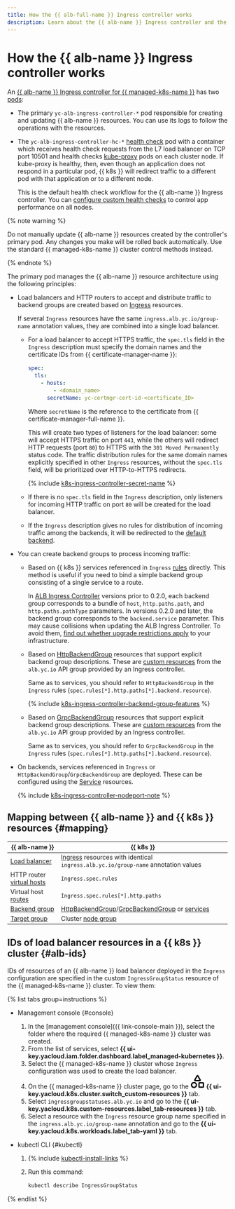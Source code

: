 ```yaml
---
title: How the {{ alb-full-name }} Ingress controller works
description: Learn about the {{ alb-name }} Ingress controller and the relationships between {{ alb-name }} and {{ k8s }} resources.
---
```


# How the {{ alb-name }} Ingress controller works

An [{{ alb-name }} Ingress controller for {{ managed-k8s-name }}](index.md) has two [pods](../../../managed-kubernetes/concepts/index.md#pod):

* The primary `yc-alb-ingress-controller-*` pod responsible for creating and updating {{ alb-name }} resources. You can use its logs to follow the operations with the resources.
* The `yc-alb-ingress-controller-hc-*` [health check](../../concepts/backend-group.md#health-checks) pod with a container which receives health check requests from the L7 load balancer on TCP port 10501 and health checks [kube-proxy](https://kubernetes.io/docs/reference/command-line-tools-reference/kube-proxy/) pods on each cluster node. If kube-proxy is healthy, then, even though an application does not respond in a particular pod, {{ k8s }} will redirect traffic to a different pod with that application or to a different node.

  This is the default health check workflow for the {{ alb-name }} Ingress controller. You can [configure custom health checks](../../../managed-kubernetes/tutorials/custom-health-checks.md) to control app performance on all nodes.

{% note warning %}

Do not manually update {{ alb-name }} resources created by the controller's primary pod. Any changes you make will be rolled back automatically. Use the standard {{ managed-k8s-name }} cluster control methods instead.

{% endnote %}

The primary pod manages the {{ alb-name }} resource architecture using the following principles:

* Load balancers and HTTP routers to accept and distribute traffic to backend groups are created based on [Ingress](../../k8s-ref/ingress.md) resources. 
  
  If several `Ingress` resources have the same `ingress.alb.yc.io/group-name` annotation values, they are combined into a single load balancer.

  * For a load balancer to accept HTTPS traffic, the `spec.tls` field in the `Ingress` description must specify the domain names and the certificate IDs from {{ certificate-manager-name }}:

    ```yaml
    spec:
      tls:
        - hosts:
            - <domain_name>
          secretName: yc-certmgr-cert-id-<certificate_ID>
    ```

    Where `secretName` is the reference to the certificate from {{ certificate-manager-full-name }}.

    This will create two types of listeners for the load balancer: some will accept HTTPS traffic on port `443`, while the others will redirect HTTP requests (port `80`) to HTTPS with the `301 Moved Permanently` status code. The traffic distribution rules for the same domain names explicitly specified in other `Ingress` resources, without the `spec.tls` field, will be prioritized over HTTP-to-HTTPS redirects.

    {% include [k8s-ingress-controller-secret-name](../../../_includes/application-load-balancer/k8s-ingress-controller-secret-name.md) %}
    
  * If there is no `spec.tls` field in the `Ingress` description, only listeners for incoming HTTP traffic on port `80` will be created for the load balancer.

  * If the `Ingress` description gives no rules for distribution of incoming traffic among the backends, it will be redirected to the [default backend](../../k8s-ref/ingress.md#default-backend).

* You can create backend groups to process incoming traffic:

  * Based on {{ k8s }} services referenced in `Ingress` [rules](../../../application-load-balancer/k8s-ref/ingress.md#rule) directly. This method is useful if you need to bind a simple backend group consisting of a single service to a route.

    In [ALB Ingress Controller](/marketplace/products/yc/alb-ingress-controller) versions prior to 0.2.0, each backend group corresponds to a bundle of `host`, `http.paths.path`, and `http.paths.pathType` parameters. In versions 0.2.0 and later, the backend group corresponds to the `backend.service` parameter. This may cause collisions when updating the ALB Ingress Controller. To avoid them, [find out whether upgrade restrictions apply](../../operations/k8s-ingress-controller-upgrade.md) to your infrastructure.

  * Based on [HttpBackendGroup](../../k8s-ref/http-backend-group.md) resources that support explicit backend group descriptions. These are [custom resources](https://kubernetes.io/docs/concepts/extend-kubernetes/api-extension/custom-resources/) from the `alb.yc.io` API group provided by an Ingress controller.

    Same as to services, you should refer to `HttpBackendGroup` in the `Ingress` rules (`spec.rules[*].http.paths[*].backend.resource`). 

    {% include [k8s-ingress-controller-backend-group-features](../../../_includes/application-load-balancer/k8s-ingress-controller-backend-group-features.md) %}

  * Based on [GrpcBackendGroup](../../k8s-ref/grpc-backend-group.md) resources that support explicit backend group descriptions. These are [custom resources](https://kubernetes.io/docs/concepts/extend-kubernetes/api-extension/custom-resources/) from the `alb.yc.io` API group provided by an Ingress controller.

    Same as to services, you should refer to `GrpcBackendGroup` in the `Ingress` rules (`spec.rules[*].http.paths[*].backend.resource`).  

* On backends, services referenced in `Ingress` or `HttpBackendGroup`/`GrpcBackendGroup` are deployed. These can be configured using the [Service](../../k8s-ref/service-for-ingress.md) resources.

  {% include [k8s-ingress-controller-nodeport-note](../../../_includes/application-load-balancer/k8s-ingress-controller-nodeport-note.md) %}

## Mapping between {{ alb-name }} and {{ k8s }} resources {#mapping}

| {{ alb-name }} | {{ k8s }} |
| ----- | ----- |
| [Load balancer](../../concepts/application-load-balancer.md) | [Ingress](../../k8s-ref/ingress.md) resources with identical `ingress.alb.yc.io/group-name` annotation values |
| HTTP router [virtual hosts](../../concepts/http-router.md#virtual-host) | `Ingress.spec.rules` |
| Virtual host [routes](../../concepts/http-router.md#routes) | `Ingress.spec.rules[*].http.paths` |
| [Backend group](../../concepts/backend-group.md) | [HttpBackendGroup](../../k8s-ref/http-backend-group.md)/[GrpcBackendGroup](../../k8s-ref/grpc-backend-group.md) or [services](../../k8s-ref/service-for-ingress.md) |
| [Target group](../../concepts/target-group.md) | Cluster [node group](../../../managed-kubernetes/concepts/index.md#node-group) |

## IDs of load balancer resources in a {{ k8s }} cluster {#alb-ids}

IDs of resources of an {{ alb-name }} load balancer deployed in the `Ingress` configuration are specified in the custom `IngressGroupStatus` resource of the {{ managed-k8s-name }} cluster. To view them:

{% list tabs group=instructions %}

- Management console {#console}

  1. In the [management console]({{ link-console-main }}), select the folder where the required {{ managed-k8s-name }} cluster was created.
  1. From the list of services, select **{{ ui-key.yacloud.iam.folder.dashboard.label_managed-kubernetes }}**.
  1. Select the {{ managed-k8s-name }} cluster whose `Ingress` configuration was used to create the load balancer.
  1. On the {{ managed-k8s-name }} cluster page, go to the ![shapes-3](../../../_assets/console-icons/shapes-3.svg) **{{ ui-key.yacloud.k8s.cluster.switch_custom-resources }}** tab.
  1. Select `ingressgroupstatuses.alb.yc.io` and go to the **{{ ui-key.yacloud.k8s.custom-resources.label_tab-resources }}** tab.
  1. Select a resource with the `Ingress` resource group name specified in the `ingress.alb.yc.io/group-name` annotation and go to the **{{ ui-key.yacloud.k8s.workloads.label_tab-yaml }}** tab.

- kubectl CLI {#kubectl}

  1. {% include [kubectl-install-links](../../../_includes/managed-kubernetes/kubectl-install.md) %}
  1. Run this command:

      ```bash
      kubectl describe IngressGroupStatus
      ```

{% endlist %}